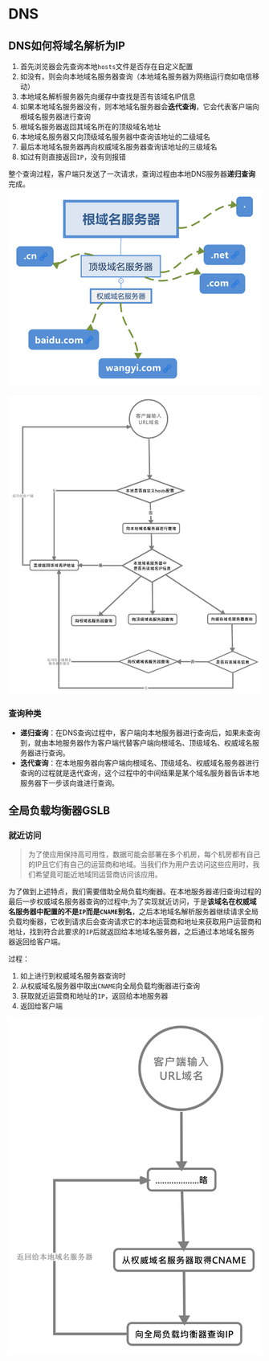 # DNS

## DNS如何将域名解析为IP
1. 首先浏览器会先查询本地`hosts`文件是否存在自定义配置
2. 如没有，则会向本地域名服务器查询（本地域名服务器为网络运行商如电信移动）
3. 本地域名解析服务器先向缓存中查找是否有该域名IP信息
4. 如果本地域名服务器没有，则本地域名服务器会**迭代查询**，它会代表客户端向根域名服务器进行查询
5. 根域名服务器返回其域名所在的顶级域名地址
6. 本地域名服务器又向顶级域名服务器中查询该地址的二级域名
7. 最后本地域名服务器再向权威域名服务器查询该地址的三级域名
8. 如过有则直接返回`IP`，没有则报错

整个查询过程，客户端只发送了一次请求，查询过程由本地DNS服务器**递归查询**完成。
![域名服务器结构](./img/DNS服务器.svg)

![DNS查询过程](./img/解析dns过程.svg)

### 查询种类
+ **递归查询**：在DNS查询过程中，客户端向本地服务器进行查询后，如果未查询到，就由本地服务器作为客户端代替客户端向根域名、顶级域名、权威域名服务器进行查询。
+ **迭代查询**：在本地服务器向客户端向根域名、顶级域名、权威域名服务器进行查询的过程就是迭代查询，这个过程中的中间结果是某个域名服务器告诉本地服务器下一步该向谁进行查询。

## 全局负载均衡器GSLB

### 就近访问
>为了使应用保持高可用性，数据可能会部署在多个机房，每个机房都有自己的IP且它们有自己的运营商和地域。当我们作为用户去访问这些应用时，我们希望竟可能近地域同运营商访问该应用。

为了做到上述特点，我们需要借助全局负载均衡器。在本地服务器递归查询过程的最后一步权威域名服务器查询的过程中;为了实现就近访问，于是**该域名在权威域名服务器中配置的不是`IP`而是`CNAME`别名**，之后本地域名解析服务器继续请求全局负载均衡器，它收到请求后会查询请求它的本地运营商和地址来获取用户运营商和地址，找到符合此要求的`IP`后就返回给本地域名服务器，之后通过本地域名服务器返回给客户端。

过程：
1. 如上进行到权威域名服务器查询时
2. 从权威域名服务器中取出`CNAME`向全局负载均衡器进行查询
3. 获取就近运营商和地址的`IP`，返回给本地服务器
4. 返回给客户端

![负载均衡过程](./img/CSLB.svg)
